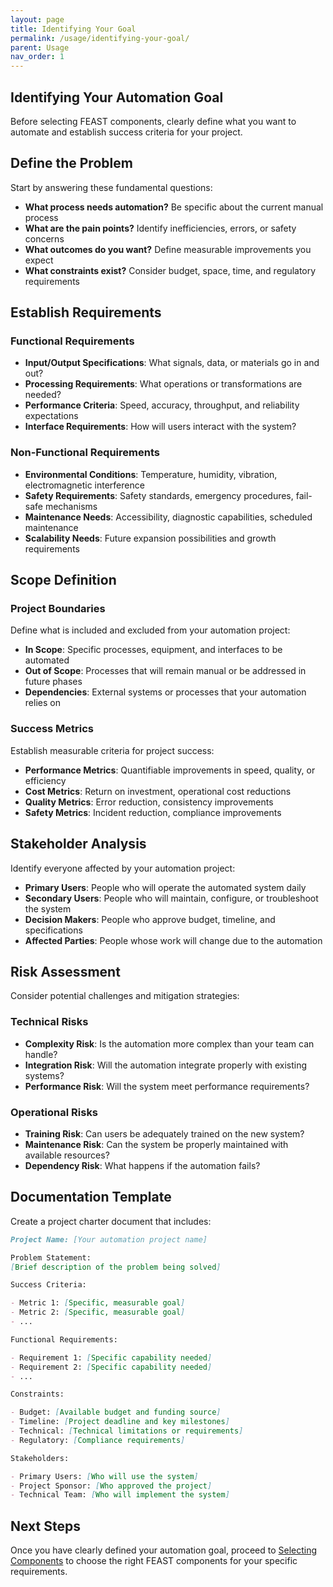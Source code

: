 ```yaml
---
layout: page
title: Identifying Your Goal
permalink: /usage/identifying-your-goal/
parent: Usage
nav_order: 1
---
```


## Identifying Your Automation Goal

Before selecting FEAST components, clearly define what you want to automate and establish success criteria for your project.

## Define the Problem

Start by answering these fundamental questions:

- **What process needs automation?** Be specific about the current manual process
- **What are the pain points?** Identify inefficiencies, errors, or safety concerns
- **What outcomes do you want?** Define measurable improvements you expect
- **What constraints exist?** Consider budget, space, time, and regulatory requirements

## Establish Requirements

### Functional Requirements

- **Input/Output Specifications**: What signals, data, or materials go in and out?
- **Processing Requirements**: What operations or transformations are needed?
- **Performance Criteria**: Speed, accuracy, throughput, and reliability expectations
- **Interface Requirements**: How will users interact with the system?

### Non-Functional Requirements

- **Environmental Conditions**: Temperature, humidity, vibration, electromagnetic interference
- **Safety Requirements**: Safety standards, emergency procedures, fail-safe mechanisms
- **Maintenance Needs**: Accessibility, diagnostic capabilities, scheduled maintenance
- **Scalability Needs**: Future expansion possibilities and growth requirements

## Scope Definition

### Project Boundaries

Define what is included and excluded from your automation project:

- **In Scope**: Specific processes, equipment, and interfaces to be automated
- **Out of Scope**: Processes that will remain manual or be addressed in future phases
- **Dependencies**: External systems or processes that your automation relies on

### Success Metrics

Establish measurable criteria for project success:

- **Performance Metrics**: Quantifiable improvements in speed, quality, or efficiency
- **Cost Metrics**: Return on investment, operational cost reductions
- **Quality Metrics**: Error reduction, consistency improvements
- **Safety Metrics**: Incident reduction, compliance improvements

## Stakeholder Analysis

Identify everyone affected by your automation project:

- **Primary Users**: People who will operate the automated system daily
- **Secondary Users**: People who will maintain, configure, or troubleshoot the system
- **Decision Makers**: People who approve budget, timeline, and specifications
- **Affected Parties**: People whose work will change due to the automation

## Risk Assessment

Consider potential challenges and mitigation strategies:

### Technical Risks

- **Complexity Risk**: Is the automation more complex than your team can handle?
- **Integration Risk**: Will the automation integrate properly with existing systems?
- **Performance Risk**: Will the system meet performance requirements?

### Operational Risks

- **Training Risk**: Can users be adequately trained on the new system?
- **Maintenance Risk**: Can the system be properly maintained with available resources?
- **Dependency Risk**: What happens if the automation fails?

## Documentation Template

Create a project charter document that includes:

```md
Project Name: [Your automation project name]

Problem Statement:
[Brief description of the problem being solved]

Success Criteria:

- Metric 1: [Specific, measurable goal]
- Metric 2: [Specific, measurable goal]
- ...

Functional Requirements:

- Requirement 1: [Specific capability needed]
- Requirement 2: [Specific capability needed]
- ...

Constraints:

- Budget: [Available budget and funding source]
- Timeline: [Project deadline and key milestones]
- Technical: [Technical limitations or requirements]
- Regulatory: [Compliance requirements]

Stakeholders:

- Primary Users: [Who will use the system]
- Project Sponsor: [Who approved the project]
- Technical Team: [Who will implement the system]
```

## Next Steps

Once you have clearly defined your automation goal, proceed to [Selecting Components](/usage/selecting-components/) to choose the right FEAST components for your specific requirements.
